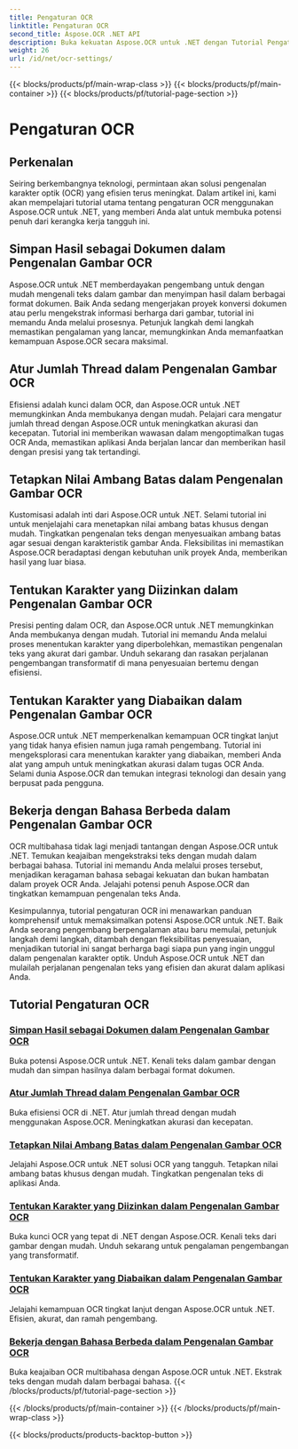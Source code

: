 ```yaml
---
title: Pengaturan OCR
linktitle: Pengaturan OCR
second_title: Aspose.OCR .NET API
description: Buka kekuatan Aspose.OCR untuk .NET dengan Tutorial Pengaturan OCR kami. Pelajari cara meningkatkan akurasi, kecepatan, dan penyesuaian untuk pengenalan teks dalam gambar.
weight: 26
url: /id/net/ocr-settings/
---
```


{{< blocks/products/pf/main-wrap-class >}}
{{< blocks/products/pf/main-container >}}
{{< blocks/products/pf/tutorial-page-section >}}

# Pengaturan OCR


## Perkenalan

Seiring berkembangnya teknologi, permintaan akan solusi pengenalan karakter optik (OCR) yang efisien terus meningkat. Dalam artikel ini, kami akan mempelajari tutorial utama tentang pengaturan OCR menggunakan Aspose.OCR untuk .NET, yang memberi Anda alat untuk membuka potensi penuh dari kerangka kerja tangguh ini.

## Simpan Hasil sebagai Dokumen dalam Pengenalan Gambar OCR

Aspose.OCR untuk .NET memberdayakan pengembang untuk dengan mudah mengenali teks dalam gambar dan menyimpan hasil dalam berbagai format dokumen. Baik Anda sedang mengerjakan proyek konversi dokumen atau perlu mengekstrak informasi berharga dari gambar, tutorial ini memandu Anda melalui prosesnya. Petunjuk langkah demi langkah memastikan pengalaman yang lancar, memungkinkan Anda memanfaatkan kemampuan Aspose.OCR secara maksimal.

## Atur Jumlah Thread dalam Pengenalan Gambar OCR

Efisiensi adalah kunci dalam OCR, dan Aspose.OCR untuk .NET memungkinkan Anda membukanya dengan mudah. Pelajari cara mengatur jumlah thread dengan Aspose.OCR untuk meningkatkan akurasi dan kecepatan. Tutorial ini memberikan wawasan dalam mengoptimalkan tugas OCR Anda, memastikan aplikasi Anda berjalan lancar dan memberikan hasil dengan presisi yang tak tertandingi.

## Tetapkan Nilai Ambang Batas dalam Pengenalan Gambar OCR

Kustomisasi adalah inti dari Aspose.OCR untuk .NET. Selami tutorial ini untuk menjelajahi cara menetapkan nilai ambang batas khusus dengan mudah. Tingkatkan pengenalan teks dengan menyesuaikan ambang batas agar sesuai dengan karakteristik gambar Anda. Fleksibilitas ini memastikan Aspose.OCR beradaptasi dengan kebutuhan unik proyek Anda, memberikan hasil yang luar biasa.

## Tentukan Karakter yang Diizinkan dalam Pengenalan Gambar OCR

Presisi penting dalam OCR, dan Aspose.OCR untuk .NET memungkinkan Anda membukanya dengan mudah. Tutorial ini memandu Anda melalui proses menentukan karakter yang diperbolehkan, memastikan pengenalan teks yang akurat dari gambar. Unduh sekarang dan rasakan perjalanan pengembangan transformatif di mana penyesuaian bertemu dengan efisiensi.

## Tentukan Karakter yang Diabaikan dalam Pengenalan Gambar OCR

Aspose.OCR untuk .NET memperkenalkan kemampuan OCR tingkat lanjut yang tidak hanya efisien namun juga ramah pengembang. Tutorial ini mengeksplorasi cara menentukan karakter yang diabaikan, memberi Anda alat yang ampuh untuk meningkatkan akurasi dalam tugas OCR Anda. Selami dunia Aspose.OCR dan temukan integrasi teknologi dan desain yang berpusat pada pengguna.

## Bekerja dengan Bahasa Berbeda dalam Pengenalan Gambar OCR

OCR multibahasa tidak lagi menjadi tantangan dengan Aspose.OCR untuk .NET. Temukan keajaiban mengekstraksi teks dengan mudah dalam berbagai bahasa. Tutorial ini memandu Anda melalui proses tersebut, menjadikan keragaman bahasa sebagai kekuatan dan bukan hambatan dalam proyek OCR Anda. Jelajahi potensi penuh Aspose.OCR dan tingkatkan kemampuan pengenalan teks Anda.

Kesimpulannya, tutorial pengaturan OCR ini menawarkan panduan komprehensif untuk memaksimalkan potensi Aspose.OCR untuk .NET. Baik Anda seorang pengembang berpengalaman atau baru memulai, petunjuk langkah demi langkah, ditambah dengan fleksibilitas penyesuaian, menjadikan tutorial ini sangat berharga bagi siapa pun yang ingin unggul dalam pengenalan karakter optik. Unduh Aspose.OCR untuk .NET dan mulailah perjalanan pengenalan teks yang efisien dan akurat dalam aplikasi Anda.
## Tutorial Pengaturan OCR
### [Simpan Hasil sebagai Dokumen dalam Pengenalan Gambar OCR](./save-result-as-document/)
Buka potensi Aspose.OCR untuk .NET. Kenali teks dalam gambar dengan mudah dan simpan hasilnya dalam berbagai format dokumen.
### [Atur Jumlah Thread dalam Pengenalan Gambar OCR](./set-threads-count/)
Buka efisiensi OCR di .NET. Atur jumlah thread dengan mudah menggunakan Aspose.OCR. Meningkatkan akurasi dan kecepatan.
### [Tetapkan Nilai Ambang Batas dalam Pengenalan Gambar OCR](./set-threshold-value/)
Jelajahi Aspose.OCR untuk .NET solusi OCR yang tangguh. Tetapkan nilai ambang batas khusus dengan mudah. Tingkatkan pengenalan teks di aplikasi Anda.
### [Tentukan Karakter yang Diizinkan dalam Pengenalan Gambar OCR](./specify-allowed-characters/)
Buka kunci OCR yang tepat di .NET dengan Aspose.OCR. Kenali teks dari gambar dengan mudah. Unduh sekarang untuk pengalaman pengembangan yang transformatif.
### [Tentukan Karakter yang Diabaikan dalam Pengenalan Gambar OCR](./specify-ignored-characters/)
Jelajahi kemampuan OCR tingkat lanjut dengan Aspose.OCR untuk .NET. Efisien, akurat, dan ramah pengembang.
### [Bekerja dengan Bahasa Berbeda dalam Pengenalan Gambar OCR](./working-with-different-languages/)
Buka keajaiban OCR multibahasa dengan Aspose.OCR untuk .NET. Ekstrak teks dengan mudah dalam berbagai bahasa.
{{< /blocks/products/pf/tutorial-page-section >}}

{{< /blocks/products/pf/main-container >}}
{{< /blocks/products/pf/main-wrap-class >}}

{{< blocks/products/products-backtop-button >}}
